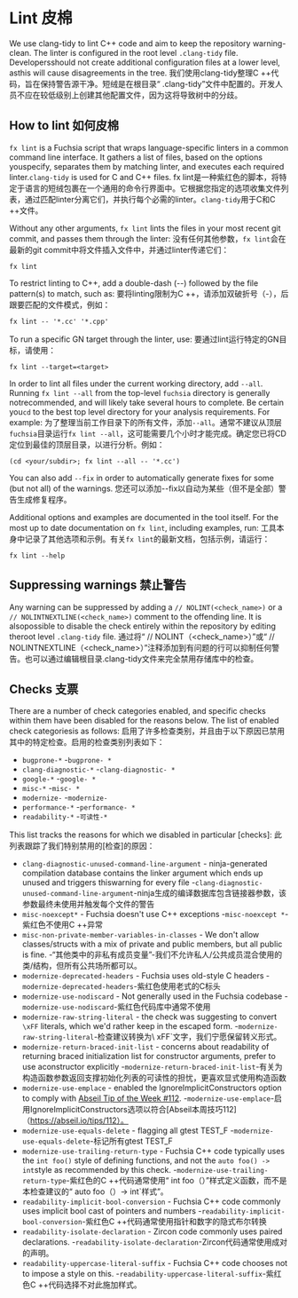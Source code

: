  
# Lint  皮棉 

We use clang-tidy to lint C++ code and aim to keep the repository warning-clean. The linter is configured in the root level `.clang-tidy` file. Developersshould not create additional configuration files at a lower level, asthis will cause disagreements in the tree. 我们使用clang-tidy整理C ++代码，旨在保持警告源干净。短绒是在根目录“ .clang-tidy”文件中配置的。开发人员不应在较低级别上创建其他配置文件，因为这将导致树中的分歧。

 
## How to lint  如何皮棉 

`fx lint` is a Fuchsia script that wraps language-specific linters in a common command line interface. It gathers a list of files, based on the options youspecify, separates them by matching linter, and executes each required linter.`clang-tidy` is used for C and C++ files. fx lint是一种紫红色的脚本，将特定于语言的短绒包裹在一个通用的命令行界面中。它根据您指定的选项收集文件列表，通过匹配linter分离它们，并执行每个必需的linter。`clang-tidy`用于C和C ++文件。

Without any other arguments, `fx lint` lints the files in your most recent git commit, and passes them through the linter: 没有任何其他参数，`fx lint`会在最新的git commit中将文件插入文件中，并通过linter传递它们：

```
fx lint
```
 

To restrict linting to C++, add a double-dash (--) followed by the file pattern(s) to match, such as: 要将linting限制为C ++，请添加双破折号（-），后跟要匹配的文件模式，例如：

```
fx lint -- '*.cc' '*.cpp'
```
 

To run a specific GN target through the linter, use:  要通过lint运行特定的GN目标，请使用：

```
fx lint --target=<target>
```
 

In order to lint all files under the current working directory, add `--all`. Running `fx lint --all` from the top-level `fuchsia` directory is generally notrecommended, and will likely take several hours to complete. Be certain you`cd` to the best top level directory for your analysis requirements. For example: 为了整理当前工作目录下的所有文件，添加`--all`。通常不建议从顶层`fuchsia`目录运行`fx lint --all`，这可能需要几个小时才能完成。确定您已将CD定位到最佳的顶层目录，以进行分析。例如：

```
(cd <your/subdir>; fx lint --all -- '*.cc')
```
 

You can also add `--fix` in order to automatically generate fixes for some (but not all) of the warnings. 您还可以添加--fix以自动为某些（但不是全部）警告生成修复程序。

Additional options and examples are documented in the tool itself. For the most up to date documentation on `fx lint`, including examples, run: 工具本身中记录了其他选项和示例。有关`fx lint`的最新文档，包括示例，请运行：

```
fx lint --help
```
 

 
## Suppressing warnings  禁止警告 

Any warning can be suppressed by adding a `// NOLINT(<check_name>)` or a `// NOLINTNEXTLINE(<check_name>)` comment to the offending line. It is alsopossible to disable the check entirely within the repository by editing theroot level `.clang-tidy` file. 通过将“ // NOLINT（<check_name>）”或“ // NOLINTNEXTLINE（<check_name>）”注释添加到有问题的行可以抑制任何警告。也可以通过编辑根目录.clang-tidy文件来完全禁用存储库中的检查。

 
## Checks  支票 

There are a number of check categories enabled, and specific checks within them have been disabled for the reasons below. The list of enabled check categoriesis as follows: 启用了许多检查类别，并且由于以下原因已禁用其中的特定检查。启用的检查类别列表如下：

 
 - `bugprone-*`  -`bugprone- *`
 - `clang-diagnostic-*`  -`clang-diagnostic- *`
 - `google-*`  -`google- *`
 - `misc-*`  -`misc- *`
 - `modernize-`  -`modernize-`
 - `performance-*`  -`performance- *`
 - `readability-*`  -`可读性-*`

This list tracks the reasons for which we disabled in particular [checks]:  此列表跟踪了我们特别禁用的[检查]的原因：

 
 - `clang-diagnostic-unused-command-line-argument` - ninja-generated compilation database contains the linker argument which ends up unused and triggers thiswarning for every file -`clang-diagnostic-unused-command-line-argument`-ninja生成的编译数据库包含链接器参数，该参数最终未使用并触发每个文件的警告
 - `misc-noexcept*` - Fuchsia doesn't use C++ exceptions  -`misc-noexcept *`-紫红色不使用C ++异常
 - `misc-non-private-member-variables-in-classes` - We don't allow classes/structs with a mix of private and public members, but all public is fine. -“其他类中的非私有成员变量”-我们不允许私人/公共成员混合使用的类/结构，但所有公共场所都可以。
 - `modernize-deprecated-headers` - Fuchsia uses old-style C headers  -`modernize-deprecated-headers`-紫红色使用老式的C标头
 - `modernize-use-nodiscard` - Not generally used in the Fuchsia codebase  -`modernize-use-nodiscard`-紫红色代码库中通常不使用
 - `modernize-raw-string-literal` - the check was suggesting to convert `\xFF` literals, which we'd rather keep in the escaped form. -`modernize-raw-string-literal`-检查建议转换为\ xFF`文字，我们宁愿保留转义形式。
 - `modernize-return-braced-init-list` - concerns about readability of returning braced initialization list for constructor arguments, prefer to use aconstructor explicitly -`modernize-return-braced-init-list`-有关为构造函数参数返回支撑初始化列表的可读性的担忧，更喜欢显式使用构造函数
 - `modernize-use-emplace` - enabled the IgnoreImplicitConstructors option to comply with [Abseil Tip of the Week #112](https://abseil.io/tips/112). -`modernize-use-emplace`-启用IgnoreImplicitConstructors选项以符合[Abseil本周技巧112]（https://abseil.io/tips/112）。
 - `modernize-use-equals-delete` - flagging all gtest TEST_F  -`modernize-use-equals-delete`-标记所有gtest TEST_F
 - `modernize-use-trailing-return-type` - Fuchsia C++ code typically uses the `int foo()` style of defining functions, and not the `auto foo() -> int`style as recommended by this check. -`modernize-use-trailing-return-type`-紫红色的C ++代码通常使用“ int foo（）”样式定义函数，而不是本检查建议的“ auto foo（）-> int`样式”。
 - `readability-implicit-bool-conversion` - Fuchsia C++ code commonly uses implicit bool cast of pointers and numbers -`readability-implicit-bool-conversion`-紫红色C ++代码通常使用指针和数字的隐式布尔转换
 - `readability-isolate-declaration` - Zircon code commonly uses paired declarations.  -`readability-isolate-declaration`-Zircon代码通常使用成对的声明。
 - `readability-uppercase-literal-suffix` - Fuchsia C++ code chooses not to impose a style on this. -`readability-uppercase-literal-suffix`-紫红色C ++代码选择不对此施加样式。

